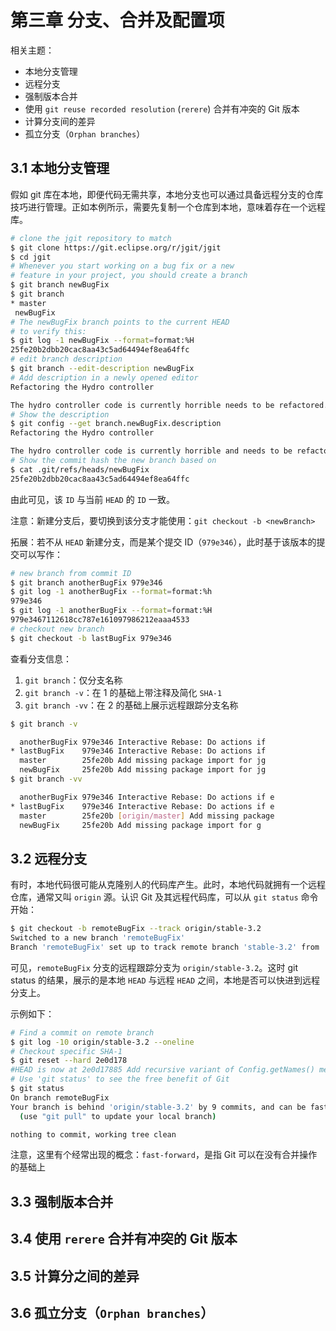 # 第三章 分支、合并及配置项

相关主题：

- 本地分支管理
- 远程分支
- 强制版本合并
- 使用 `git reuse recorded resolution` (`rerere`) 合并有冲突的 Git 版本
- 计算分支间的差异
- 孤立分支（`Orphan branches`）



## 3.1 本地分支管理

假如 git 库在本地，即便代码无需共享，本地分支也可以通过具备远程分支的仓库技巧进行管理。正如本例所示，需要先复制一个仓库到本地，意味着存在一个远程库。

```bash
# clone the jgit repository to match
$ git clone https://git.eclipse.org/r/jgit/jgit 
$ cd jgit 
# Whenever you start working on a bug fix or a new 
# feature in your project, you should create a branch
$ git branch newBugFix 
$ git branch 
* master 
 newBugFix
# The newBugFix branch points to the current HEAD
# to verify this:
$ git log -1 newBugFix --format=format:%H
25fe20b2dbb20cac8aa43c5ad64494ef8ea64ffc
# edit branch description
$ git branch --edit-description newBugFix
# Add description in a newly opened editor
Refactoring the Hydro controller 

The hydro controller code is currently horrible needs to be refactored.  
# Show the description
$ git config --get branch.newBugFix.description 
Refactoring the Hydro controller 

The hydro controller code is currently horrible and needs to be refactored.  
# Show the commit hash the new branch based on
$ cat .git/refs/heads/newBugFix 
25fe20b2dbb20cac8aa43c5ad64494ef8ea64ffc 
```

由此可见，该 `ID` 与当前 `HEAD` 的 `ID` 一致。

注意：新建分支后，要切换到该分支才能使用：`git checkout -b <newBranch>`



拓展：若不从 `HEAD` 新建分支，而是某个提交 ID（`979e346`），此时基于该版本的提交可以写作：

```bash
# new branch from commit ID
$ git branch anotherBugFix 979e346 
$ git log -1 anotherBugFix --format=format:%h 
979e346 
$ git log -1 anotherBugFix --format=format:%H 
979e3467112618cc787e161097986212eaaa4533 
# checkout new branch
$ git checkout -b lastBugFix 979e346
```



查看分支信息：

1. `git branch`：仅分支名称
2. `git branch -v`：在 1 的基础上带注释及简化 `SHA-1`
3. `git branch -vv`：在 2 的基础上展示远程跟踪分支名称

```bash
$ git branch -v 

  anotherBugFix 979e346 Interactive Rebase: Do actions if  
* lastBugFix    979e346 Interactive Rebase: Do actions if  
  master        25fe20b Add missing package import for jg 
  newBugFix     25fe20b Add missing package import for jg
$ git branch -vv 

  anotherBugFix 979e346 Interactive Rebase: Do actions if e 
* lastBugFix    979e346 Interactive Rebase: Do actions if e 
  master        25fe20b [origin/master] Add missing package  
  newBugFix     25fe20b Add missing package import for g 
```





## 3.2 远程分支

有时，本地代码很可能从克隆别人的代码库产生。此时，本地代码就拥有一个远程仓库，通常又叫 `origin` 源。认识 Git 及其远程代码库，可以从 `git status` 命令开始：

```bash
$ git checkout -b remoteBugFix --track origin/stable-3.2
Switched to a new branch 'remoteBugFix'
Branch 'remoteBugFix' set up to track remote branch 'stable-3.2' from 'origin'.
```

可见，`remoteBugFix` 分支的远程跟踪分支为 `origin/stable-3.2`。这时 git status 的结果，展示的是本地 `HEAD` 与远程 `HEAD` 之间，本地是否可以快进到远程分支上。

示例如下：

```bash
# Find a commit on remote branch
$ git log -10 origin/stable-3.2 --oneline
# Checkout specific SHA-1
$ git reset --hard 2e0d178
#HEAD is now at 2e0d17885 Add recursive variant of Config.getNames() methods
# Use 'git status' to see the free benefit of Git
$ git status
On branch remoteBugFix
Your branch is behind 'origin/stable-3.2' by 9 commits, and can be fast-forwarded.
  (use "git pull" to update your local branch)

nothing to commit, working tree clean
```

注意，这里有个经常出现的概念：`fast-forward`，是指 Git 可以在没有合并操作的基础上

## 3.3 强制版本合并



## 3.4 使用 `rerere` 合并有冲突的 Git 版本



## 3.5 计算分之间的差异



## 3.6 孤立分支（`Orphan branches`）
